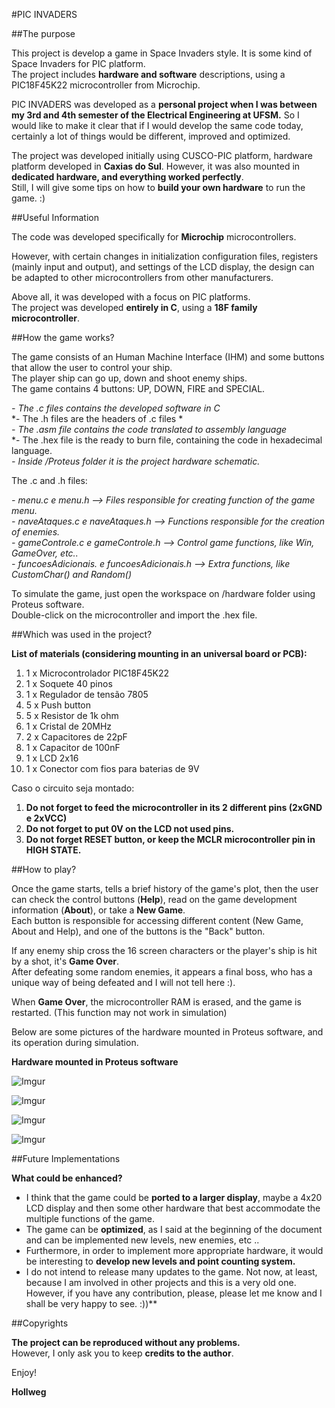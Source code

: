 #PIC INVADERS

##The purpose

This project is develop a game in Space Invaders style. It is some kind of Space Invaders for PIC platform. </br>
The project includes **hardware and software** descriptions, using a PIC18F45K22 microcontroller from Microchip.

PIC INVADERS was developed as a **personal project when I was between my 3rd and 4th semester of the Electrical Engineering at UFSM.** So I would like to make it clear that if I would develop the same code today, certainly a lot of things would be different, improved and optimized.

The project was developed initially using CUSCO-PIC platform, hardware platform developed in **Caxias do Sul**.
However, it was also mounted in **dedicated hardware, and everything worked perfectly**. </br>
Still, I will give some tips on how to **build your own hardware** to run the game. :)

##Useful Information

The code was developed specifically for **Microchip** microcontrollers.

However, with certain changes in initialization configuration files, registers (mainly input and output), and settings of the LCD display, the design can be adapted to other microcontrollers from other manufacturers.

Above all, it was developed with a focus on PIC platforms. </br>
The project was developed **entirely in C**, using a **18F family microcontroller**. </br>

##How the game works?

The game consists of an Human Machine Interface (IHM) and some buttons that allow the user to control your ship. </br>
The player ship can go up, down and shoot enemy ships. </br>
The game contains 4 buttons: UP, DOWN, FIRE and SPECIAL. </br>
	
*- The .c files contains the developed software in C* </br>
*- The .h files are the headers of .c files * </br>
*- The .asm file contains the code translated to assembly language* </br>
*- The .hex file is the ready to burn file, containing the code in hexadecimal language. </br>
*- Inside /Proteus folder it is the project hardware schematic.* </br>

The .c and .h files:

*- menu.c e menu.h --> Files responsible for creating function of the game menu.* </br>
*- naveAtaques.c e naveAtaques.h --> Functions responsible for the creation of enemies.* </br>
*- gameControle.c e gameControle.h --> Control game functions, like Win, GameOver, etc..* </br>
*- funcoesAdicionais. e funcoesAdicionais.h --> Extra functions, like CustomChar() and Random()* </br>

To simulate the game, just open the workspace on /hardware folder using Proteus software. </br>
Double-click on the microcontroller and import the .hex file.

##Which was used in the project?

**List of materials (considering mounting in an universal board or PCB):**

1. 1 x Microcontrolador PIC18F45K22 <br>
2. 1 x Soquete 40 pinos </br>
3. 1 x Regulador de tensão 7805 </br>
4. 5 x Push button </br>
5. 5 x Resistor de 1k ohm </br>
6. 1 x Cristal de 20MHz  </br>
7. 2 x Capacitores de 22pF </br>
8. 1 x Capacitor de 100nF </br>
9. 1 x LCD 2x16
10. 1 x Conector com fios para baterias de 9V </br>

Caso o circuito seja montado:

1. **Do not forget to feed the microcontroller in its 2 different pins (2xGND e 2xVCC)**
2. **Do not forget to put 0V on the LCD not used pins.**
3. **Do not forget RESET button, or keep the MCLR microcontroller pin in HIGH STATE.**

##How to play?

Once the game starts, tells a brief history of the game's plot, then the user can check the control buttons (**Help**), read on the game development information (**About**), or take a **New Game**. </br>
Each button is responsible for accessing different content (New Game, About and Help), and one of the buttons is the "Back" button.

If any enemy ship cross the 16 screen characters or the player's ship is hit by a shot, it's **Game Over**.</br>
After defeating some random enemies, it appears a final boss, who has a unique way of being defeated and I will not tell here :). </br>

When **Game Over**, the microcontroller RAM is erased, and the game is restarted. (This function may not work in simulation)

Below are some pictures of the hardware mounted in Proteus software, and its operation during simulation.

**Hardware mounted in Proteus software**

![Imgur](http://i.imgur.com/GbyrLvf.png) 

![Imgur](http://i.imgur.com/3AJewfv.png) 

![Imgur](http://i.imgur.com/XVyv2A0.png) 

![Imgur](http://i.imgur.com/AgxpiH6.png) 

##Future Implementations

**What could be enhanced?** </br>

- I think that the game could be **ported to a larger display**, maybe a 4x20 LCD display and then some other hardware that best accommodate the multiple functions of the game. </br>
- The game can be **optimized**, as I said at the beginning of the document and can be implemented new levels, new enemies, etc .. </br>
- Furthermore, in order to implement more appropriate hardware, it would be interesting to **develop new levels and point counting system.** </br>
- I do not intend to release many updates to the game. Not now, at least, because I am involved in other projects and this is a very old one. However, if you have any contribution, please, please let me know and I shall be very happy to see. :))**

##Copyrights

**The project can be reproduced without any problems.** </br>
However, I only ask you to keep **credits to the author**. </br>


Enjoy!

**Hollweg**


